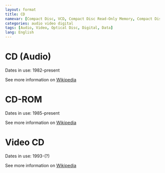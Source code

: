 ```yaml
---
layout: format
title: CD
namevar: [Compact Disc, VCD, Compact Disc Read-Only Memory, Compact Disc Digital Video]
categories: audio video digital
tags: [Audio, Video, Optical Disc, Digital, Data]
lang: English
---
```


# CD (Audio)

Dates in use: 1982-present

See more information on [Wikipedia](https://en.wikipedia.org/wiki/Compact_disc)

# CD-ROM

Dates in use: 1985-present

See more information on [Wikipedia](https://en.wikipedia.org/wiki/CD-ROM)

# Video CD

Dates in use: 1993-(?)

See more information on [Wikipedia](https://en.wikipedia.org/wiki/Video_CD)
